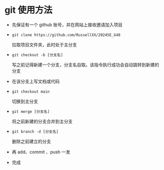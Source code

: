 # git 使用方法

* 先保证有一个 github 账号，并在网站上接收邀请加入项目

* ```
  git clone https://github.com/RussellXX/2024SE_G48
  ```

  拉取项目文件夹，此时处于主分支

* ```
  git checkout -b [分支名]
  ```

  写之前记得新建一个分支，分支名自取。该指令执行成功会自动跳转到新建的分支

* 在该分支上写文档或代码

* ```
  git checkout main 
  ```

  切换到主分支

* ```
  git merge [分支名]
  ```

  将之前新建的分支合并到主分支

* ```
  git branch -d [分支名]
  ```

  删除之前建立的分支

* 再 add、commit 、push 一发

* 完成